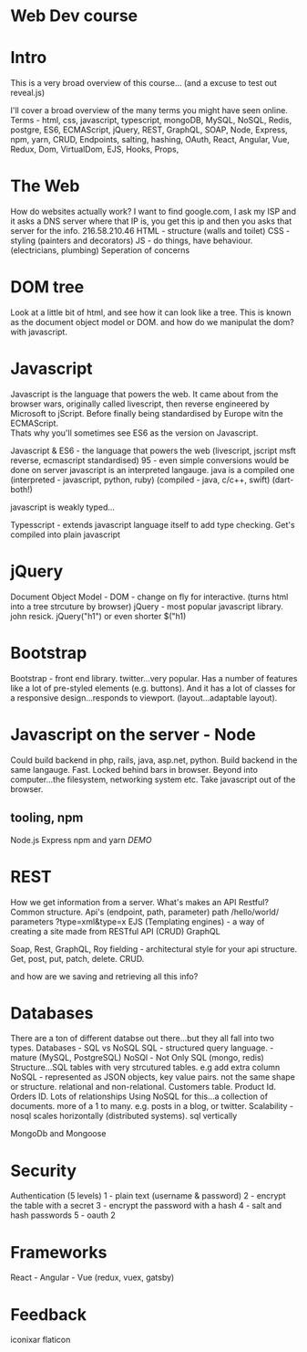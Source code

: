 # Web Dev course

# Intro
This is a very broad overview of this course...
(and a excuse to test out reveal.js)

I'll cover a broad overview of the many terms you might have seen online. 
Terms - html, css, javascript, typescript, mongoDB, MySQL, NoSQL, Redis, postgre, ES6, ECMAScript, jQuery, REST, GraphQL, SOAP, Node, Express, npm, yarn, CRUD, Endpoints, salting, hashing, OAuth, React, Angular, Vue, Redux, Dom, VirtualDom, EJS, Hooks, Props, 

# The Web
How do websites actually work?
I want to find google.com, I ask my ISP and it asks a DNS server where that IP is, you get this ip and then you asks that server for the info.
216.58.210.46
HTML - structure (walls and toilet)
CSS - styling (painters and decorators)
JS - do things, have behaviour. (electricians, plumbing)
Seperation of concerns

# DOM tree
Look at a little bit of html, and see how it can look like a tree. This is known as the document object model or DOM. 
and how do we manipulat the dom?  with javascript. 

# Javascript 
Javascript is the language that powers the web.  It came about from the browser wars, originally called livescript, then reverse engineered by Microsoft to jScript.  Before finally being standardised by Europe witn the ECMAScript.  
Thats why you'll sometimes see ES6 as the version on Javascript. 

Javascript & ES6 - the language that powers the web
(livescript, jscript msft reverse, ecmascript standardised)
95 - even simple conversions would be done on server
javascript is an interpreted langauge. java is a compiled one
(interpreted - javascript, python, ruby) (compiled - java, c/c++, swift) (dart- both!)

javascript is weakly typed...

Typesscript - extends javascript language itself to add type checking. Get's compiled into plain javascript

# jQuery
Document Object Model - DOM - change on fly for interactive. (turns html into a tree strcuture by browser)
jQuery - most popular javascript library. john resick. 
jQuery("h1") or even shorter $("h1)

# Bootstrap
Bootstrap - front end library. twitter...very popular.  Has a number of features like a lot of pre-styled elements (e.g. buttons).  And it has a lot of classes for a responsive design...responds to viewport. (layout...adaptable layout).  

# Javascript on the server - Node
Could build backend in php, rails, java, asp.net, python.
Build backend in the same langauge.  Fast. 
Locked behind bars in browser.  Beyond into computer...the filesystem, networking system etc. Take javascript out of the browser. 

## tooling, npm
Node.js 
Express
npm and yarn
*DEMO*


# REST

How we get information from a server.  What's makes an API Restful?  Common structure. 
Api's (endpoint, path, parameter)
path /hello/world/
parameters ?type=xml&type=x
EJS (Templating engines) - a way of creating a site made from 
RESTful API (CRUD)
GraphQL

Soap, Rest, GraphQL, 
Roy fielding - architectural style for your api structure. 
Get, post, put, patch, delete.  CRUD. 

and how are we saving and retrieving all this info?

# Databases

There are a ton of different databse out there...but they all fall into two types. 
Databases - SQL vs NoSQL
SQL - structured query language.  - mature (MySQL, PostgreSQL)
NoSQl - Not Only SQL (mongo, redis)
Structure...SQL tables with very strcutured tables. e.g add extra column
NoSQL - represented as JSON objects, key value pairs. not the same shape or structure. 
relational and non-relational.
Customers table.  Product Id.  Orders ID.  Lots of relationships
Using NoSQL for this...a collection of documents.
more of a 1 to many.  e.g. posts in a blog, or twitter. 
Scalability - nosql scales horizontally (distributed systems). sql vertically

MongoDb and Mongoose


# Security
Authentication (5 levels)
1 - plain text (username & password)
2 - encrypt the table with a secret
3 - encrypt the password with a hash
4 - salt and hash passwords
5 - oauth 2

# Frameworks
React - Angular - Vue 
(redux, vuex, gatsby)

# Feedback

iconixar flaticon
